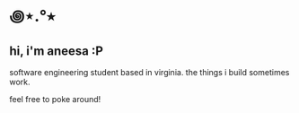 # ꩜⋆.°⭑

## hi, i'm aneesa :P

software engineering student based in virginia. 
the things i build sometimes work.

feel free to poke around!
